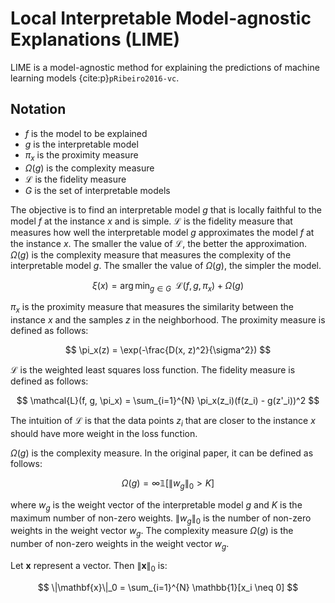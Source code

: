 # Local Interpretable Model-agnostic Explanations (LIME)

LIME is a model-agnostic method for explaining the predictions of machine learning models {cite:p}`pRibeiro2016-vc`.

## Notation
* $f$ is the model to be explained
* $g$ is the interpretable model
* $\pi_x$ is the proximity measure
* $\Omega(g)$ is the complexity measure
* $\mathcal{L}$ is the fidelity measure
* $G$ is the set of interpretable models

The objective is to find an interpretable model $g$ that is locally faithful to the model $f$ at the instance $x$ and is simple. $\mathcal{L}$ is the fidelity measure that measures how well the interpretable model $g$ approximates the model $f$ at the instance $x$. The smaller the value of $\mathcal{L}$, the better the approximation. $\Omega(g)$ is the complexity measure that measures the complexity of the interpretable model $g$. The smaller the value of $\Omega(g)$, the simpler the model.

$$
\xi(x) = \arg\min_{g \in G}\;\;\mathcal{L}(f, g, \pi_x) + \Omega(g)
$$

$\pi_x$ is the proximity measure that measures the similarity between the instance $x$ and the samples $z$ in the neighborhood. The proximity measure is defined as follows:

$$
\pi_x(z) = \exp(-\frac{D(x, z)^2}{\sigma^2})
$$

$\mathcal{L}$ is the weighted least squares loss function. The fidelity measure is defined as follows:

$$
\mathcal{L}(f, g, \pi_x) = \sum_{i=1}^{N} \pi_x(z_i)(f(z_i) - g(z'_i))^2
$$

The intuition of $\mathcal{L}$ is that the data points $z_i$ that are closer to the instance $x$ should have more weight in the loss function.

$\Omega(g)$ is the complexity measure. In the original paper, it can be defined as follows:

$$
\Omega(g) = \infty \mathbb{1} [ \|w_g\|_0 > K ]
$$

where $w_g$ is the weight vector of the interpretable model $g$ and $K$ is the maximum number of non-zero weights. $\|w_g\|_0$ is the number of non-zero weights in the weight vector $w_g$. The complexity measure $\Omega(g)$ is the number of non-zero weights in the weight vector $w_g$.

Let $\mathbf{x}$ represent a vector. Then $\|\mathbf{x}\|_0$ is:

$$
\|\mathbf{x}\|_0 = \sum_{i=1}^{N} \mathbb{1}[x_i \neq 0]
$$
